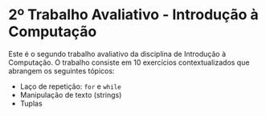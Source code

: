 # 2º Trabalho Avaliativo - Introdução à Computação

Este é o segundo trabalho avaliativo da disciplina de Introdução à Computação. O trabalho consiste em 10 exercícios contextualizados que abrangem os seguintes tópicos:

- Laço de repetição: `for` e `while`
- Manipulação de texto (strings)
- Tuplas


